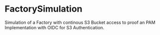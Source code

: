 # FactorySimulation
Simulation of a Factory with continous S3 Bucket access to proof an PAM Implementation with OIDC for S3 Authentication.
